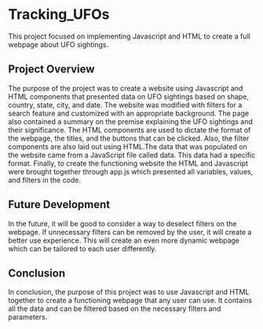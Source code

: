 # Tracking_UFOs
This project focused on implementing Javascript and HTML to create a full webpage about UFO sightings. 

## Project Overview 
The purpose of the project was to create a website using Javascript and HTML components that presented data on UFO sightings based on shape, country, state, city, and date. The website was modified with filters for a search feature and customized with an appropriate background. The page also contained a summary on the premise explaining the UFO sightings and their significance. The HTML components are used to dictate the format of the webpage, the titles, and the buttons that can be clicked. Also, the filter components are also laid out using HTML.The data that was populated on the website came from a JavaScript file called data. This data had a specific format. Finally, to create the functioning website the HTML and Javascript were brought together through app.js which presented all variables, values, and filters in the code. 

## Future Development 
In the future, it will be good to consider a way to deselect filters on the webpage. If unnecessary filters can be removed by the user, it will create a better use experience. This will create an even more dynamic webpage which can be tailored to each user differently.

## Conclusion 
In conclusion, the purpose of this project was to use Javascript and HTML together to create a functioning webpage that any user can use. It contains all the data and can be filtered based on the necessary filters and parameters. 
